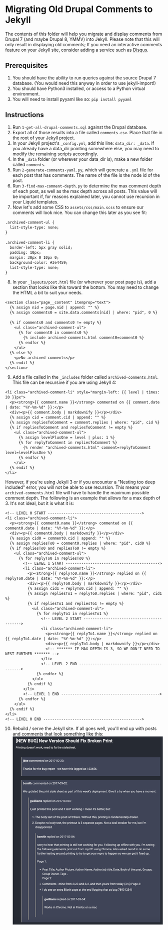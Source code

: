 # Migrating Old Drupal Comments to Jekyll

The contents of this folder will help you migrate and display comments from Drupal 7 (and maybe Drupal 8, YMMV) into Jekyll.  Please note that this will only result in displaying old comments; If you need an interactive comments feature on your Jekyll site, consider adding a service such as [Disqus](https://disqus.com/).

## Prerequisites

1. You should have the ability to run queries against the source Drupal 7 database.  (You would need this anyway in order to use jekyll-import!)
2. You should have Python3 installed, or access to a Python virtual environment.
  1. You will need to install pyyaml like so: `pip install pyyaml`

## Instructions

1. Run `1-get-all-drupal-comments.sql` against the Drupal database.
2. Export all of those results into a file called `comments.csv`.  Place that file in the root of your Jekyll project.
3. In your Jekyll project's `_config.yml`, add this line: `data_dir: _data`.  If you already have a data_dir pointing somewhere else, you may need to modify the remaining scripts accordingly.
4. In the `_data` folder (or wherever your data_dir is), make a new folder called `comments`.
5. Run `2-generate-comments-yaml.py`, which will generate a `.yml` file for each post that has comments.  The name of the file is the node id of the post.
6. Run `3-find-max-comment-depth.py` to determine the max comment depth of each post, as well as the max depth across all posts.  This value will be important if, for reasons explained later, you cannot use recursion in your Liquid templates.
7. Now let's add some CSS to `assets/css/main.scss` to ensure our comments will look nice.  You can change this later as you see fit:
```
.archived-comment-ul {
  list-style-type: none;
}

.archived-comment-li {
  border-left: 5px gray solid;
  padding: 10px;
  margin: 30px 0 10px 0;
  background-color: #3e4459;
  list-style-type: none;
}
```
8. In your `_layouts/post.html` file (or wherever your post page is), add a section that looks like this toward the bottom.  You may need to change the HTML a bit to suit your needs.
```
<section class="page__content" itemprop="text">
  {% assign nid = page.nid | append: "" %}
  {% assign comments0 = site.data.comments[nid] | where: "pid", 0 %}

  {% if comments0 and comments0 != empty %}
    <ul class="archived-comment-ul">
      {% for comment0 in comments0 %}
        {% include archived-comments.html comment0=comment0 %}
      {% endfor %}
    </ul>
  {% else %}
    <p>No archived comments</p>
  {% endif %}
</section>
```
9. Add a file called in the `_includes` folder called `archived-comments.html`.  This file can be recursive if you are using Jekyll 4:
```
<li class="archived-comment-li" style="margin-left: {{ level | times: 20 }}px">
  <p><strong>{{ comment.name }}</strong> commented on {{ comment.date | date: "%Y-%m-%d" }}:</p>
  <div><p>{{ comment.body | markdownify }}</p></div>
  {% assign cid = comment.cid | append: "" %}
  {% assign repliesToComment = comment.replies | where: "pid", cid %}
  {% if repliesToComment and repliesToComment != empty %}
    <ul class="archived-comment-ul">
      {% assign levelPlusOne = level | plus: 1 %}
      {% for replyToComment in repliesToComment %}
        {% render "archived-comments.html" comment=replyToComment level=levelPlusOne %}
      {% endfor %}
    </ul>
  {% endif %}
</li>
```
However, if you're using Jekyll 3 or if you encounter a "Nesting too deep included" error, you will not be able to use recursion.  This means your `archived-comments.html` file will have to handle the maximum possible comment depth.  The following is an example that allows for a max depth of 3.  It's not ideal, but it is what it is:
```
<!-- LEVEL 0 START ------------------------------------------>
<li class="archived-comment-li">
  <p><strong>{{ comment0.name }}</strong> commented on {{ comment0.date | date: "%Y-%m-%d" }}:</p>
  <div><p>{{ comment0.body | markdownify }}</p></div>
  {% assign cid0 = comment0.cid | append: "" %}
  {% assign repliesTo0 = comment0.replies | where: "pid", cid0 %}
  {% if repliesTo0 and repliesTo0 != empty %}
    <ul class="archived-comment-ul">
      {% for replyTo0 in repliesTo0 %}
        <!-- LEVEL 1 START ------------------------------------------>
        <li class="archived-comment-li">
          <p><strong>{{ replyTo0.name }}</strong> replied on {{ replyTo0.date | date: "%Y-%m-%d" }}:</p>
          <div><p>{{ replyTo0.body | markdownify }}</p></div>
          {% assign cid1 = replyTo0.cid | append: "" %}
          {% assign repliesTo1 = replyTo0.replies | where: "pid", cid1 %}
          {% if repliesTo1 and repliesTo1 != empty %}
            <ul class="archived-comment-ul">
              {% for replyTo1 in repliesTo1 %}
                <!-- LEVEL 2 START ------------------------------------------>
                <li class="archived-comment-li">
                  <p><strong>{{ replyTo1.name }}</strong> replied on {{ replyTo1.date | date: "%Y-%m-%d" }}:</p>
                  <div><p>{{ replyTo1.body | markdownify }}</p></div>
                  <!-- ******* IF MAX DEPTH IS 3, SO WE DON'T NEED TO NEST FURTHER ******* -->
                </li>
                <!-- LEVEL 2 END -------------------------------------------->
              {% endfor %}
            </ul>
          {% endif %}
        </li>
        <!-- LEVEL 1 END -------------------------------------------->
      {% endfor %}
    </ul>
  {% endif %}
</li>
<!-- LEVEL 0 END -------------------------------------------->
```
10. Rebuild / serve the Jekyll site.  If all goes well, you'll end up with posts and comments that look something like this:
![Finished Example](4-finished-example.png)